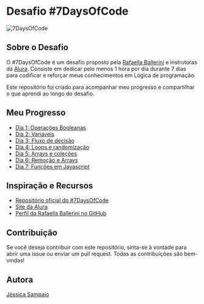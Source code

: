 # Desafio #7DaysOfCode

![7DaysOfCode](https://img.shields.io/badge/7DaysOfCode-Challenge-green)

## Sobre o Desafio

O #7DaysOfCode é um desafio proposto pela [Rafaella Ballerini](https://github.com/rafaballerini) e instrutoras da [Alura](https://www.alura.com.br/). Consiste em dedicar pelo menos 1 hora por dia durante 7 dias para codificar e reforçar meus conhecimentos em Lógica de programação.

Este repositório foi criado para acompanhar meu progresso e compartilhar o que aprendi ao longo do desafio.

## Meu Progresso

- [Dia 1: Operações Booleanas](Desafio%201)
- [Dia 2: Variáveis](dia2.md)
- [Dia 3: Fluxo de decisão](dia3.md)
- [Dia 4: Loops e randomização](dia4.md)
- [Dia 5: Arrays e coleções](dia5.md)
- [Dia 6: Remoção e Arrays](dia6.md)
- [Dia 7: Funções em Javascript](dia7.md)

## Inspiração e Recursos

- [Repositório oficial do #7DaysOfCode](https://github.com/rafaballerini/7DaysOfCode)
- [Site da Alura](https://www.alura.com.br/)
- [Perfil da Rafaella Ballerini no GitHub](https://github.com/rafaballerini)

## Contribuição

Se você deseja contribuir com este repositório, sinta-se à vontade para abrir uma issue ou enviar um pull request. Todas as contribuições são bem-vindas!

## Autora

[Jéssica Sampaio](https://github.com/jessicasamppaio)
